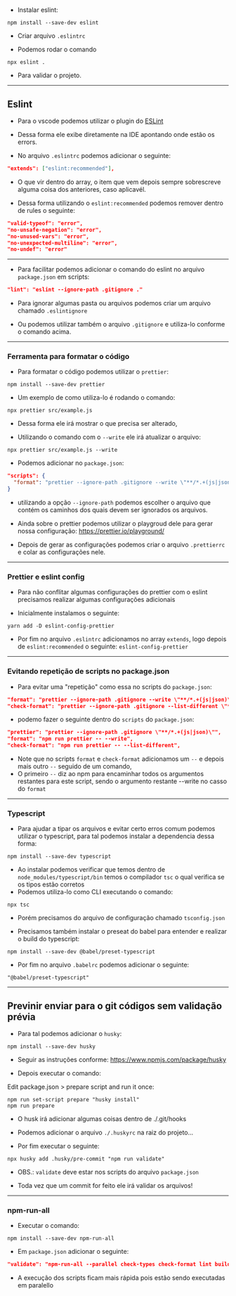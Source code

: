 #

- Instalar eslint:

```shell
npm install --save-dev eslint
```

- Criar arquivo `.eslintrc`

- Podemos rodar o comando

```shell
npx eslint .
```

- Para validar o projeto.

---

## Eslint

- Para o vscode podemos utilizar o plugin do
  [ESLint](https://marketplace.visualstudio.com/items?itemName=dbaeumer.vscode-eslint)
- Dessa forma ele exibe diretamente na IDE apontando onde estão os errors.

- No arquivo `.eslintrc` podemos adicionar o seguinte:

```json
"extends": ["eslint:recommended"],
```

- O que vir dentro do array, o item que vem depois sempre sobrescreve alguma
  coisa dos anteriores, caso aplicavél.

- Dessa forma utilizando o `eslint:recommended` podemos remover dentro de rules o
  seguinte:

```json
"valid-typeof": "error",
"no-unsafe-negation": "error",
"no-unused-vars": "error",
"no-unexpected-multiline": "error",
"no-undef": "error"
```

---

- Para facilitar podemos adicionar o comando do eslint no arquivo `package.json`
  em scripts:

```json
"lint": "eslint --ignore-path .gitignore ."
```

- Para ignorar algumas pasta ou arquivos podemos criar um arquivo chamado
  `.eslintignore`

- Ou podemos utilizar também o arquivo `.gitignore` e utiliza-lo conforme o
  comando acima.

---

### Ferramenta para formatar o código

- Para formatar o código podemos utilizar o `prettier`:

```shell
npm install --save-dev prettier
```

- Um exemplo de como utiliza-lo é rodando o comando:

```shell
npx prettier src/example.js
```

- Dessa forma ele irá mostrar o que precisa ser alterado,

- Utilizando o comando com o `--write` ele irá atualizar o arquivo:

```shell
npx prettier src/example.js --write
```

- Podemos adicionar no `package.json`:

```json
"scripts": {
  "format": "prettier --ignore-path .gitignore --write \"**/*.+(js|json)\""
}
```

- utilizando a opção `--ignore-path` podemos escolher o arquivo que contém os
  caminhos dos quais devem ser ignorados os arquivos.

- Ainda sobre o prettier podemos utilizar o playgroud dele para gerar nossa
  configuração: https://prettier.io/playground/

- Depois de gerar as configurações podemos criar o arquivo `.prettierrc` e colar
  as configurações nele.

---

### Prettier e eslint config

- Para não conflitar algumas configurações do prettier com o eslint precisamos realizar algumas configurações adicionais

- Inicialmente instalamos o seguinte:

```shell
yarn add -D eslint-config-prettier
```

- Por fim no arquivo `.eslintrc` adicionamos no array `extends`, logo depois de `eslint:recommended` o seguinte: `eslint-config-prettier` 

---

### Evitando repetição de scripts no package.json

- Para evitar uma "repetição" como essa no scripts do `package.json`:

```json
"format": "prettier --ignore-path .gitignore --write \"**/*.+(js|json)\"",
"check-format": "prettier --ignore-path .gitignore --list-different \"**/*.+(js|json)\"",
```

- podemo fazer o seguinte dentro do `scripts` do `package.json`:

```json
"prettier": "prettier --ignore-path .gitignore \"**/*.+(js|json)\"",
"format": "npm run prettier -- --write",
"check-format": "npm run prettier -- --list-different",
```

- Note que no scripts `format` e `check-format` adicionamos um `--` e depois mais outro `--` seguido de um comando,
- O primeiro `--` diz ao npm para encaminhar todos os argumentos restantes para este script, sendo o argumento restante --write no casso do `format`
---

### Typescript

- Para ajudar a tipar os arquivos e evitar certo erros comum podemos utilizar o typescript, para tal podemos instalar a dependencia dessa forma:

```shell
npm install --save-dev typescript
```

- Ao instalar podemos verificar que temos dentro de `node_modules/typescript/bin` temos o compilador `tsc` o qual verifica se os tipos estão corretos
- Podemos utiliza-lo como CLI executando o comando:

```shell
npx tsc
```
- Porém precisamos do arquivo de configuração chamado `tsconfig.json`

- Precisamos também instalar o preseat do babel para entender e realizar o build do typescript:

```shell
npm install --save-dev @babel/preset-typescript
```

- Por fim no arquivo `.babelrc` podemos adicionar o seguinte:

```
"@babel/preset-typescript"
```

---

## Previnir enviar para o git códigos sem validação prévia

- Para tal podemos adicionar o `husky`:

```shell
npm install --save-dev husky
```

- Seguir as instruções conforme: https://www.npmjs.com/package/husky

- Depois executar o comando:

Edit package.json > prepare script and run it once:

```shell
npm run set-script prepare "husky install"
npm run prepare
```

- O husk irá adicionar algumas coisas dentro de ./.git/hooks

- Podemos adicionar o arquivo `./.huskyrc` na raiz do projeto...

- Por fim executar o seguinte:

```shell
npx husky add .husky/pre-commit "npm run validate"
```

- OBS.: `validate` deve estar nos scripts do arquivo `package.json`

- Toda vez que um commit for feito ele irá validar os arquivos!

---

### npm-run-all

- Executar o comando:

```shell
npm install --save-dev npm-run-all
```

- Em `package.json` adicionar o seguinte:

```json
"validate": "npm-run-all --parallel check-types check-format lint build"
```

- A execução dos scripts ficam mais rápida pois estão sendo executadas em paralello
